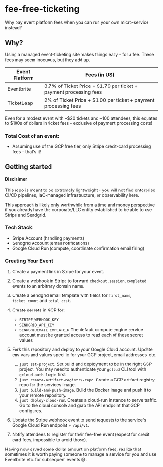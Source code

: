 # fee-free-ticketing
Why pay event platform fees when you can run your own micro-service instead?

## Why?
Using a managed event-ticketing site makes things easy - for a fee. These fees may seem inocuous, but they add up.

| Event Platform | Fees (in US) |
|  -----         | ---- |
| Eventbrite | 3.7% of Ticket Price + $1.79 per ticket + payment processing fees |
| TicketLeap | 2% of Ticket Price + $1.00 per ticket + payment processing fees |

Even for a modest event with ~$20 tickets and ~100 attendees, this equates to $100s of dollars in ticket fees - exclusive of payment processing costs!

### Total Cost of an event:
- Assuming use of the GCP free tier, only Stripe credit-card processing fees - that's it!

## Getting started
#### Disclaimer
This repo is meant to be extremely lightweight - you will not find enterprise CI/CD pipelines, IaC-managed infrastructure, or observability here.

This approach is likely only worthwhile from a time and money perspective if you already have the corporate/LLC entity established to be able to use Stripe and Sendgrid.

### Tech Stack:
- Stripe Account (handling payments)
- Sendgrid Account (email notifications)
- Google Cloud Run (compute, coordinate confirmation email firing)

### Creating Your Event
1. Create a payment link in Stripe for your event.
2. Create a webhook in Stripe to forward `checkout.session.completed` events to an arbitrary domain name.
3. Create a Sendgrid email template with fields for `first_name`, `ticket_count` and `total_cost`.
4. Create secrets in GCP for:
   - `STRIPE_WEBHOOK_KEY`
   - `SENDGRID_API_KEY`
   - `SENDGRIDEMAILTEMPLATEID`
The default compute engine service account must be granted access to read each of these secret values.

5. Fork this repository and deploy to your Google Cloud account.
Update env vars and values specific for your GCP project, email addresses, etc. 
   1. `just set-project`. Set build and deployment to be in the right GCP project. You may need to authenticate your `gcloud` CLI tool with `gcloud auth login` first.
   2. `just create-artifact-registry-repo`. Create a GCP artifact registry repo for the services image.
   3. `just build-and-push-image`. Build the Docker image and push it to your remote repository.
   4. `just deploy-cloud-run`. Creates a cloud-run instance to serve traffic. Go to the cloud console and grab the API endpoint that GCP configures.
6. Update the Stripe webhook event to send requests to the service's Google Cloud Run endpoint + `/api/v1`.
7. Notify attendees to register for their fee-free event (expect for credit card fees, impossible to avoid those).

Having now saved some dollar amount on platform fees, realize that sometimes it is worth paying someone to manage a service for you and use Eventbrite etc. for subsequent events 😅.
